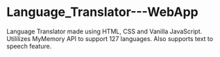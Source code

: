 # Language_Translator---WebApp
Language Translator made using HTML, CSS and Vanilla JavaScript. Utililizes MyMemory API to support 127 languages. Also supports text to speech feature. 
